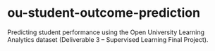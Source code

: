# ou-student-outcome-prediction
Predicting student performance using the Open University Learning Analytics dataset (Deliverable 3 – Supervised Learning Final Project).

